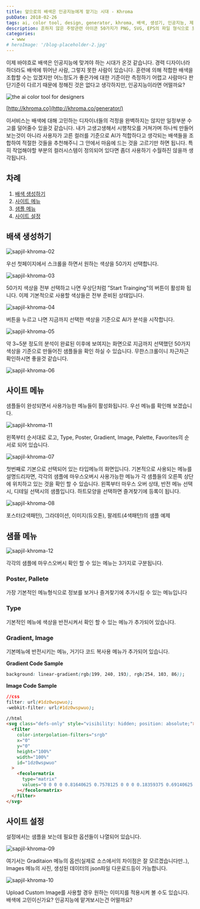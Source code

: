 ```yaml
---
title: 앞으로의 배색은 인공지능에게 맡기는 시대 - Khroma
pubDate: 2018-02-26
tags: ai, color tool, design, generator, khroma, 배색, 생성기, 인공지능, 제네레이터
description: 흔하지 않은 주방관련 아이콘 50가지가 PNG, SVG, EPS의 파일 형식으로 포함되어 있는 무료 아이콘을 소개합니다. 무료이기 때문에 개인, 상용에 관계없이 사용가능합니다. 조리기구나 식기등의 아이콘이 필요하다면 참고해 보시기 바랍니다.
categories:
  - www
# heroImage: '/blog-placeholder-2.jpg'
---
```


이제 바야흐로 배색은 인공지능에 맞겨야 하는 시대가 온것 같습니다. 경력 디자이너라 하더라도 배색에 뛰어난 사람, 그렇지 못한 사람이 있습니다. 훈련에 의해 적합한 배색을 조합할 수는 있겠지만 어느정도가 좋은가에 대한 기준이란 측정하기 어렵고 사람마다 판단기준이 다르기 때문에 정해진 것은 없다고 생각하지만, 인공지능이라면 어떨까요?

![the ai color tool for designers](https://farm5.staticflickr.com/4621/39766463394_67fc210c3f_c.jpg)

[http://khroma.co](http://khroma.co/generator/)

이서비스는 배색에 대해 고민하는 디자이너들의 걱정을 완벽하지는 않지만 일정부분 수고를 덜어줄수 있을것 같습니다. 내가 고생고생해서 시행착오를 거쳐가며 하나씩 만들어 보는것이 아니라 사용자가 고른 컬러를 기준으로 AI가 적합하다고 생각되는 배색들을 조합하여 적절한 것들을 추천해주니 그 안에서 마음에 드는 것을 고르기만 하면 됩니다.
특히 작업해야할 부분의 컬러시스템이 정의되어 있다면 좀더 사용하기 수월하진 않을까 생각됩니다.

## 차례

1. [배색 생성하기](#배색-생성하기)
2. [사이트 메뉴](#사이트-메뉴)
3. [샘플 메뉴](#샘플-메뉴)
4. [사이트 설정](#사이트-설정)

## 배색 생성하기

![sapjil-khroma-02](https://farm5.staticflickr.com/4605/39581060335_a0109c7815_c.jpg)

우선 첫페이지에서 스크롤을 하면서 원하는 색상을 50가지 선택합니다.

![sapjil-khroma-03](https://farm5.staticflickr.com/4627/39581061475_1ca6330f4d_c.jpg)

50가지 색상을 전부 선택하고 나면 우상단처럼 ”Start Trainging”의 버튼이 활성화 됩니다. 이제 기본적으로 사용할 색상들은 전부 준비된 상태입니다.

![sapjil-khroma-04](https://farm5.staticflickr.com/4749/39581059235_858b8e4c5e_c.jpg)

버튼을 누르고 나면 지금까지 선택한 색상을 기준으로 AI가 분석을 시작합니다.

![sapjil-khroma-05](https://farm5.staticflickr.com/4655/25605980197_3467131039_c.jpg)

약 3~5분 정도의 분석이 완료된 이후에 보여지는 화면으로 지금까지 선택했던 50가지 색상을 기준으로 만들어진 샘플들을 확인 하실 수 있습니다. 무한스크롤이니 차근차근 확인하시면 좋을것 같습니다.

![sapjil-khroma-06](https://farm5.staticflickr.com/4694/40433629232_530c663cf5_c.jpg)

## 사이트 메뉴

샘플들이 완성되면서 사용가능한 메뉴들이 활성화됩니다. 우선 메뉴를 확인해 보겠습니다.

![sapjil-khroma-11](https://farm5.staticflickr.com/4699/39581386205_a376d5003d_z.jpg)

왼쪽부터 순서대로 로고, Type, Poster, Gradient, Image, Palette, Favorites의 순서로 되어 있습니다.

![sapjil-khroma-07](https://farm5.staticflickr.com/4623/38666484580_6468826db9_c.jpg)

첫번째로 기본으로 선택되어 있는 타입메뉴의 화면입니다. 기본적으로 사용되는 메뉴를 설명드리자면, 각각의 샘플에 마우스오버시 사용가능한 메뉴가 각 샘플들의 오른쪽 상단에 위치하고 있는 것을 확인 할 수 있습니다. 왼쪽부터 마우스 오버 상태, 반전 메뉴 선택시, 디테일 선택시의 샘플입니다. 하트모양을 선택하면 즐겨찾기에 등록이 됩니다.

![sapjil-khroma-08](https://farm5.staticflickr.com/4609/39581082135_032e232637_c.jpg)

포스터(2색패턴), 그라데이션, 이미지(듀오톤), 팔레트(4색패턴)의 샘플 예제

## 샘플 메뉴

![sapjil-khroma-12](https://farm5.staticflickr.com/4750/25606688527_9e2edc7c44_z.jpg)

각각의 샘플에 마우스오버시 확인 할 수 있는 메뉴는 3가지로 구분됩니다.

### Poster, Pallete

가장 기본적인 메뉴형식으로 정보를 보거나 즐겨찾기에 추가시킬 수 있는 메뉴입니다

### Type

기본적인 메뉴에 색상을 반전시켜서 확인 할 수 있는 메뉴가 추가되어 있습니다.

### Gradient, Image

기본메뉴에 반전시키는 메뉴, 거기다 코드 복사용 메뉴가 추가되어 있습니다.

**Gradient Code Sample**

```css
background: linear-gradient(rgb(199, 240, 193), rgb(254, 103, 86));
```

**Image Code Sample**

```css
//css
filter: url(#1dz0wspwuo);
-webkit-filter: url(#1dz0wspwuo);
```

```html
//html
<svg class="defs-only" style="visibility: hidden; position: absolute;">
  <filter
    color-interpolation-filters="srgb"
    x="0"
    y="0"
    height="100%"
    width="100%"
    id="1dz0wspwuo"
  >
    <fecolormatrix
      type="matrix"
      values="0 0 0 0 0.81640625 0.7578125 0 0 0 0.18359375 0.69140625 0 0 0 0.1953125 0 0 0 1 0"
    ></fecolormatrix>
  </filter>
</svg>
```

## 사이트 설정

설정에서는 샘플을 보는데 필요한 옵션들이 나열되어 있습니다.

![sapjil-khroma-09](https://farm5.staticflickr.com/4631/39580978475_7ef0870aa1_c.jpg)

여기서는 Graditaion 메뉴의 옵션(실제로 소스에서의 차이점은 잘 모르겠습니다만..), Images 메뉴의 사진, 생성된 데이터의 json파일 다운로드등이 가능합니다.

![sapjil-khroma-10](https://farm5.staticflickr.com/4602/26606027608_e8430d96b6_c.jpg)

Upload Custom Image를 사용할 경우 원하는 이미지를 적용시켜 볼 수도 있습니다.
배색에 고민이신가요? 인공지능에 맡겨보시는건 어떨까요?
